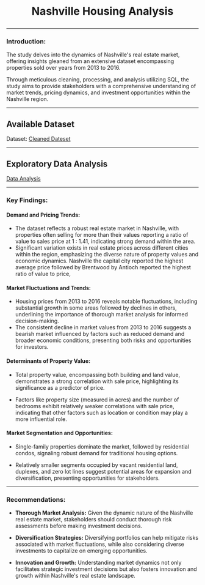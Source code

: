 # <p align="center" style="margin-top: 0px;"> Nashville Housing Analysis

---
### Introduction:

The study delves into the dynamics of Nashville's real estate market, offering insights gleaned from an extensive dataset encompassing properties sold over years from 2013 to 2016. 

Through meticulous cleaning, processing, and analysis utilizing SQL, the study aims to provide stakeholders with a comprehensive understanding of market trends, pricing dynamics, and investment opportunities within the Nashville region.

---
## Available Dataset

Dataset: [Cleaned Dateset](https://github.com/OlanrewajuDatanalyst/Nashville-Housing-Data-cleaning-and-EDA/blob/main/HousingEstateDataset.csv)

---
## Exploratory Data Analysis

[Data Analysis](https://github.com/OlanrewajuDatanalyst/Nashville-Housing-Data-cleaning-and-EDA/blob/main/nashville_housing_market_Analysis.md)

---
### Key Findings:

#### Demand and Pricing Trends:

- The dataset reflects a robust real estate market in Nashville, with properties often selling for more than their values reporting a ratio of value to sales price at 1 : 1.41, indicating strong demand within the area.
- Significant variation exists in real estate prices across different cities within the region, emphasizing the diverse nature of property values and economic dynamics. Nashville the capital city reported the highest average price followed by Brentwood by Antioch reported the highest ratio of value to price, 

#### Market Fluctuations and Trends:

- Housing prices from 2013 to 2016 reveals notable fluctuations, including substantial growth in some areas followed by declines in others, underlining the importance of thorough market analysis for informed decision-making.
- The consistent decline in market values from 2013 to 2016 suggests a bearish market influenced by factors such as reduced demand and broader economic conditions, presenting both risks and opportunities for investors.

#### Determinants of Property Value:

- Total property value, encompassing both building and land value, demonstrates a strong correlation with sale price, highlighting its significance as a predictor of price.

- Factors like property size (measured in acres) and the number of bedrooms exhibit relatively weaker correlations with sale price, indicating that other factors such as location or condition may play a more influential role.

#### Market Segmentation and Opportunities:

- Single-family properties dominate the market, followed by residential condos, signaling robust demand for traditional housing options.

- Relatively smaller segments occupied by vacant residential land, duplexes, and zero lot lines suggest potential areas for expansion and diversification, presenting opportunities for stakeholders.

---
### Recommendations:

- **Thorough Market Analysis:** Given the dynamic nature of the Nashville real estate market, stakeholders should conduct thorough risk assessments before making investment decisions.

- **Diversification Strategies:** Diversifying portfolios can help mitigate risks associated with market fluctuations, while also considering diverse investments to capitalize on emerging opportunities.

- **Innovation and Growth:** Understanding market dynamics not only facilitates strategic investment decisions but also fosters innovation and growth within Nashville's real estate landscape.
